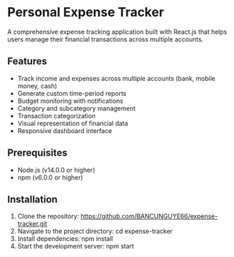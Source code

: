 # Personal Expense Tracker

A comprehensive expense tracking application built with React.js that helps users manage their financial transactions across multiple accounts.

## Features

- Track income and expenses across multiple accounts (bank, mobile money, cash)
- Generate custom time-period reports
- Budget monitoring with notifications
- Category and subcategory management
- Transaction categorization
- Visual representation of financial data
- Responsive dashboard interface

## Prerequisites

- Node.js (v14.0.0 or higher)
- npm (v6.0.0 or higher)

## Installation

1. Clone the repository: https://github.com/BANCUNGUYE66/expense-tracker.git
2. Navigate to the project directory: cd expense-tracker
3. Install dependencies: npm install
4. Start the development server: npm start
